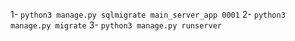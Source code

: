 1- `python3 manage.py sqlmigrate main_server_app 0001`
2- `python3 manage.py migrate`
3- `python3 manage.py runserver`